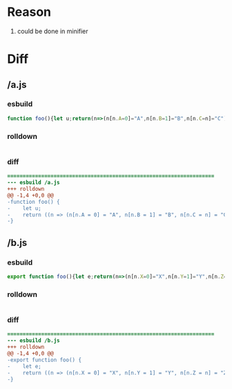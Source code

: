 # Reason
1. could be done in minifier
# Diff
## /a.js
### esbuild
```js
function foo(){let u;return(n=>(n[n.A=0]="A",n[n.B=1]="B",n[n.C=n]="C"))(u||={}),u}
```
### rolldown
```js

```
### diff
```diff
===================================================================
--- esbuild	/a.js
+++ rolldown	
@@ -1,4 +0,0 @@
-function foo() {
-    let u;
-    return ((n => (n[n.A = 0] = "A", n[n.B = 1] = "B", n[n.C = n] = "C"))(u ||= {}), u);
-}

```
## /b.js
### esbuild
```js
export function foo(){let e;return(n=>(n[n.X=0]="X",n[n.Y=1]="Y",n[n.Z=n]="Z"))(e||={}),e}
```
### rolldown
```js

```
### diff
```diff
===================================================================
--- esbuild	/b.js
+++ rolldown	
@@ -1,4 +0,0 @@
-export function foo() {
-    let e;
-    return ((n => (n[n.X = 0] = "X", n[n.Y = 1] = "Y", n[n.Z = n] = "Z"))(e ||= {}), e);
-}

```